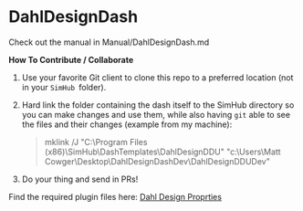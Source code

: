 # DahlDesignDash

Check out the manual in Manual/DahlDesignDash.md



**How To Contribute / Collaborate**



1. Use your favorite Git client to clone this repo to a preferred location (not in your `SimHub `folder).

2. Hard link the folder containing the dash itself to the SimHub directory so you can make changes and use them, while also having `git` able to see the files and their changes (example from my machine):
   
   > mklink /J "C:\Program Files (x86)\SimHub\DashTemplates\DahlDesignDDU" "c:\Users\Matt Cowger\Desktop\DahlDesignDashDev\DahlDesignDDUDev"

3. 
   Do your thing and send in PRs!

Find the required plugin files here: [Dahl Design Proprties](https://github.com/andreasdahl1987/DahlDesignProperties)